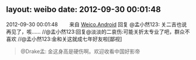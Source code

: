 layout: weibo
date: 2012-09-30 00:01:48
---
<meta name="referrer" content="no-referrer" />

2012-09-30 00:01:48  &nbsp;&nbsp;&nbsp;&nbsp;&nbsp;&nbsp; 来自 <a href="http://app.weibo.com/t/feed/l4RWD" rel="nofollow">Weico.Android</a>
回复 @孟小然123: 关二吉也说再见了，咳…… //@孟小然123:回复@淡淡的二哀伤:可能关折太专业了吧，群众不喜欢 //@孟小然123:金和关这就成七年好友啦[鄙视]
>  @Drake孟: 金这身高是硬伤啊。欢迎收看中国好影帝 ​​​
